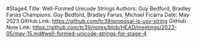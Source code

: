 #Stage4
Title: Well-Formed Unicode Strings
Authors: Guy Bedford, Bradley Farias
Champions: Guy Bedford, Bradley Farias, Michael Ficarra
Date: May 2023
GitHub Link: https://github.com/tc39/proposal-is-usv-string
GitHub Note Link: https://github.com/tc39/notes/blob/HEAD/meetings/2023-05/may-15.md#well-formed-unicode-strings-for-stage-4
